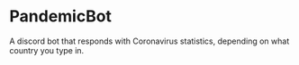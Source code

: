 # PandemicBot
A discord bot that responds with Coronavirus statistics, depending on what country you type in.
